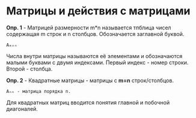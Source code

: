 # Матрицы и действия с матрицами

**Опр. 1** - Матрицей размерности m*n называется тпблица чисел содержащая m строк и n столбцов.
Обозначается заглавной буквой. 

    Aₘₓₙ

Числа внутри матрицы называются её элементами и обозначаются малыми буквами с двумя индексами.
Первый индекс - номер строки. Второй - столбца.

**Опр. 2** - Квадратные матрицы - матрицы с **m=n** строк/столбцов. 

    Aₙₙ - матрица порядка n.

Для квадратных матриц вводится понятия главной и побочной диагоналей.
